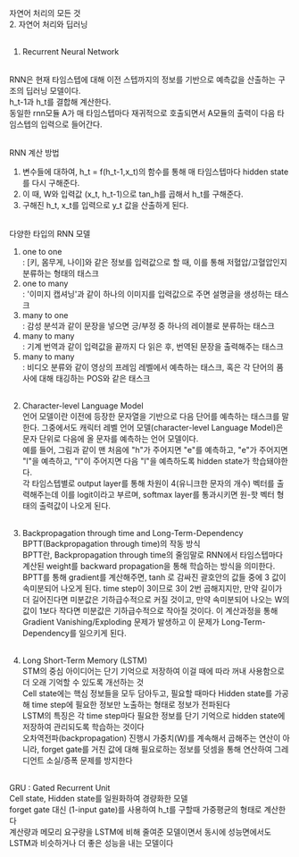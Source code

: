 자연어 처리의 모든 것<br>
2. 자연어 처리와 딥러닝<br><br>

1) Recurrent Neural Network<br><br>

RNN은 현재 타임스텝에 대해 이전 스텝까지의 정보를 기반으로 예측값을 산출하는 구조의 딥러닝 모델이다.<br>
h_t-1과 h_t를 결합해 계산한다. <br>
동일한 rnn모듈 A가 매 타임스텝마다 재귀적으로 호출되면서 A모듈의 출력이 다음 타임스텝의 입력으로 들어간다.<br><br>

RNN 계산 방법<br>
1. 변수들에 대하여, h_t = f(h_t-1,x_t)의 함수를 통해 매 타임스텝마다 hidden state를 다시 구해준다.<br>
2. 이 때, W와 입력값 (x_t, h_t-1)으로 tan_h를 곱해서 h_t를 구해준다.<br>
3. 구해진 h_t, x_t를 입력으로 y_t 값을 산출하게 된다.<br><br>

다양한 타입의 RNN 모델<br>
1. one to one<br>
: [키, 몸무게, 나이]와 같은 정보를 입력값으로 할 때, 이를 통해 저혈압/고혈압인지 분류하는 형태의 태스크<br>
2. one to many<br>
: '이미지 캡셔닝'과 같이 하나의 이미지를 입력값으로 주면 설명글을 생성하는 태스크<br>
3. many to one<br>
: 감성 분석과 같이 문장을 넣으면 긍/부정 중 하나의 레이블로 분류하는 태스크<br>
4. many to many<br>
: 기계 번역과 같이 입력값을 끝까지 다 읽은 후, 번역된 문장을 출력해주는 태스크<br>
4. many to many<br>
: 비디오 분류와 같이 영상의 프레임 레벨에서 예측하는 태스크, 혹은 각 단어의 품사에 대해 태깅하는 POS와 같은 태스크<br><br>

2) Character-level Language Model<br>
언어 모델이란 이전에 등장한 문자열을 기반으로 다음 단어를 예측하는 태스크를 말한다. 그중에서도 캐릭터 레벨 언어 모델(character-level Language Model)은 문자 단위로 다음에 올 문자를 예측하는 언어 모델이다.<br>
예를 들어, 그림과 같이 맨 처음에 "h"가 주어지면 "e"를 예측하고, "e"가 주어지면 "l"을 예측하고, "l"이 주어지면 다음 "l"을 예측하도록 hidden state가 학습돼야한다.<br>
각 타임스텝별로 output layer를 통해 차원이 4(유니크한 문자의 개수) 벡터를 출력해주는데 이를 logit이라고 부르며, softmax layer를 통과시키면 원-핫 벡터 형태의 출력값이 나오게 된다.<br><br>

3) Backpropagation through time and Long-Term-Dependency<br>
BPTT(Backpropagation through time)의 작동 방식<br>
BPTT란, Backpropagation through time의 줄임말로 RNN에서 타임스텝마다 계산된 weight를 backward propagation을 통해 학습하는 방식을 의미한다.<br>
BPTT를 통해 gradient를 계산해주면, tanh 로 감싸진 괄호안의 값들 중에 3 값이 속미분되어 나오게 된다. time step이 3이므로 3이 2번 곱해지지만, 만약 길이가 더 길어진다면 미분값은 기하급수적으로 커질 것이고, 만약 속미분되어 나오는 W의 값이 1보다 작다면 미분값은 기하급수적으로 작아질 것이다. 이 계산과정을 통해 Gradient Vanishing/Exploding 문제가 발생하고 이 문제가 Long-Term-Dependency를 일으키게 된다.<br><br>

4) Long Short-Term Memory (LSTM)<br>
STM의 중심 아이디어는 단기 기억으로 저장하여 이걸 때에 따라 꺼내 사용함으로 더 오래 기억할 수 있도록 개선하는 것<br>
Cell state에는 핵심 정보들을 모두 담아두고, 필요할 때마다 Hidden state를 가공해 time step에 필요한 정보만 노출하는 형태로 정보가 전파된다<br>
LSTM의 특징은 각 time step마다 필요한 정보를 단기 기억으로 hidden state에 저장하여 관리되도록 학습하는 것이다<br>
오차역전파(backpropagation) 진행시 가중치(W)를 계속해서 곱해주는 연산이 아니라, forget gate를 거친 값에 대해 필요로하는 정보를 덧셈을 통해 연산하여 그레디언트 소실/증폭 문제를 방지한다<br><br>

GRU : Gated Recurrent Unit<br>
Cell state, Hidden state를 일원화하여 경량화한 모델<br>
forget gate 대신 (1-input gate)를 사용하여  h_t를 구할때 가중평균의 형태로 계산한다<br>
계산량과 메모리 요구량을 LSTM에 비해 줄여준 모델이면서 동시에 성능면에서도 LSTM과 비슷하거나 더 좋은 성능을 내는 모델이다
